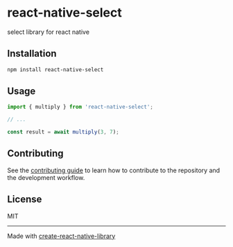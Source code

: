 # react-native-select

select library for react native

## Installation

```sh
npm install react-native-select
```

## Usage

```js
import { multiply } from 'react-native-select';

// ...

const result = await multiply(3, 7);
```

## Contributing

See the [contributing guide](CONTRIBUTING.md) to learn how to contribute to the repository and the development workflow.

## License

MIT

---

Made with [create-react-native-library](https://github.com/callstack/react-native-builder-bob)
